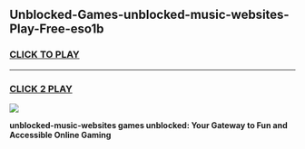 
## Unblocked-Games-unblocked-music-websites-Play-Free-eso1b
<h3>
<a href="https://premium76.site?title=unblocked-music-websites&ref=23A">CLICK TO PLAY</a></h3>
<hr>

<h3>
<a href="https://premium76.site?title=unblocked-music-websites&ref=23A">CLICK 2 PLAY</a>
  
</h3>

<a href="https://premium76.site?title=unblocked-music-websites&ref=23A"><img src="https://clearcache.store/games.png"></a>


**unblocked-music-websites games unblocked: Your Gateway to Fun and Accessible Online Gaming**
